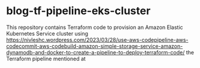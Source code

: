 # blog-tf-pipeline-eks-cluster
This repository contains Terraform code to provision an Amazon Elastic Kubernetes Service cluster using https://nivleshc.wordpress.com/2023/03/28/use-aws-codepipeline-aws-codecommit-aws-codebuild-amazon-simple-storage-service-amazon-dynamodb-and-docker-to-create-a-pipeline-to-deploy-terraform-code/ the Terraform pipeline mentioned at 
